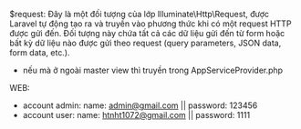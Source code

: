 $request: Đây là một đối tượng của lớp Illuminate\Http\Request, được Laravel tự động tạo ra và truyền vào phương thức khi có một request HTTP được gửi đến. Đối tượng này chứa tất cả các dữ liệu gửi đến từ form hoặc bất kỳ dữ liệu nào được gửi theo request (query parameters, JSON data, form data, etc.).


- nếu mà ở ngoài master view thì truyền trong AppServiceProvider.php





WEB:
- account admin: name: admin@gmail.com ||  password: 123456
- account user: name: htnht1072@gmail.com ||  password: 1111
